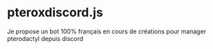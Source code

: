# pteroxdiscord.js
Je propose un bot 100% français en cours de créations pour manager pterodactyl depuis discord
